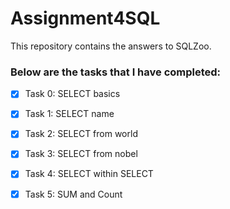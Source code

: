 # Assignment4SQL
This repository contains the answers to SQLZoo.

### Below are the tasks that I have completed: 

- [x] Task 0: SELECT basics
- [x] Task 1: SELECT name 
- [x] Task 2: SELECT from world
- [x] Task 3: SELECT from nobel
- [x] Task 4: SELECT within SELECT
- [x] Task 5: SUM and Count





